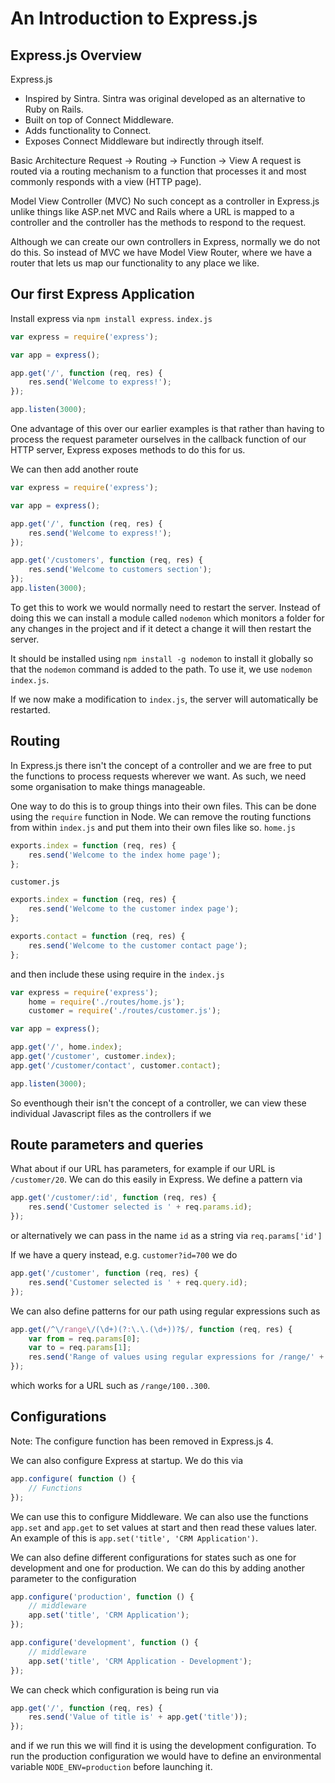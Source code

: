 # An Introduction to Express.js
## Express.js Overview
Express.js
* Inspired by Sintra. Sintra was original developed as an alternative to Ruby on Rails.
* Built on top of Connect Middleware.
* Adds functionality to Connect.
* Exposes Connect Middleware but indirectly through itself.

Basic Architecture
Request -> Routing -> Function -> View
A request is routed via a routing mechanism to a function that processes it and most commonly responds with a view (HTTP page).

Model View Controller (MVC)
No such concept as a controller in Express.js unlike things like ASP.net MVC and Rails where a URL is mapped to a controller and the controller has the methods to respond to the request.

Although we can create our own controllers in Express, normally we do not do this. So instead of MVC we have Model View Router, where we have a router that lets us map our functionality to any place we like.



## Our first Express Application
Install express via `npm install express`.
`index.js`
```javascript
var express = require('express');

var app = express();

app.get('/', function (req, res) {
    res.send('Welcome to express!');
});

app.listen(3000);
```
One advantage of this over our earlier examples is that rather than having to process the request parameter ourselves in the callback function of our HTTP server, Express exposes methods to do this for us.

We can then add another route
```javascript
var express = require('express');

var app = express();

app.get('/', function (req, res) {
    res.send('Welcome to express!');
});

app.get('/customers', function (req, res) {
    res.send('Welcome to customers section');
});
app.listen(3000);
```
To get this to work we would normally need to restart the server. Instead of doing this we can install a module called `nodemon` which monitors a folder for any changes in the project and if it detect a change it will then restart the server.

It should be installed using `npm install -g nodemon` to install it globally so that the `nodemon` command is added to the path. To use it, we use `nodemon index.js`.

If we now make a modification to `index.js`, the server will automatically be restarted.




## Routing
In Express.js there isn't the concept of a controller and we are free to put the functions to process requests wherever we want. As such, we need some organisation to make things manageable. 

One way to do this is to group things into their own files. This can be done using the `require` function in Node. We can remove the routing functions from within `index.js` and put them into their own files like so.
`home.js`
```javascript
exports.index = function (req, res) {
    res.send('Welcome to the index home page');
};
```
`customer.js`
```javascript
exports.index = function (req, res) {
    res.send('Welcome to the customer index page');
};

exports.contact = function (req, res) {
    res.send('Welcome to the customer contact page');
};
```
and then include these using require in the `index.js`
```javascript
var express = require('express');
    home = require('./routes/home.js');
    customer = require('./routes/customer.js');

var app = express();

app.get('/', home.index);
app.get('/customer', customer.index);
app.get('/customer/contact', customer.contact);

app.listen(3000);
```

So eventhough their isn't the concept of a controller, we can view these individual Javascript files as the controllers if we <wish class=""></wish>




## Route parameters and queries
What about if our URL has parameters, for example if our URL is `/customer/20`. We can do this easily in Express. We define a pattern via 
```javascript
app.get('/customer/:id', function (req, res) {
    res.send('Customer selected is ' + req.params.id);
});
```
or alternatively we can pass in the name `id` as a string via `req.params['id']`

If we have a query instead, e.g. `customer?id=700` we do
```javascript
app.get('/customer', function (req, res) {
    res.send('Customer selected is ' + req.query.id);
});
```

We can also define patterns for our path using regular expressions such as 
```javascript
app.get(/^\/range\/(\d+)(?:\.\.(\d+))?$/, function (req, res) {
    var from = req.params[0];
    var to = req.params[1];
    res.send('Range of values using regular expressions for /range/' + from + '..' + to);
});
```
which works for a URL such as `/range/100..300`.




## Configurations
Note: The configure function has been removed in Express.js 4.

We can also configure Express at startup. We do this via
```javascript
app.configure( function () {
    // Functions
});
```
We can use this to configure Middleware. We can also use the functions `app.set` and `app.get` to set values at start and then read these values later. An example of this is `app.set('title', 'CRM Application')`.

We can also define different configurations for states such as one for development and one for production. We can do this by adding another parameter to the configuration
```javascript
app.configure('production', function () {
    // middleware
    app.set('title', 'CRM Application');
});

app.configure('development', function () {
    // middleware
    app.set('title', 'CRM Application - Development');
});
```

We can check which configuration is being run via
```javascript
app.get('/', function (req, res) {
    res.send('Value of title is' + app.get('title'));
});
```
and if we run this we will find it is using the development configuration. To run the production configuration we would have to define an environmental variable `NODE_ENV=production` before launching it.